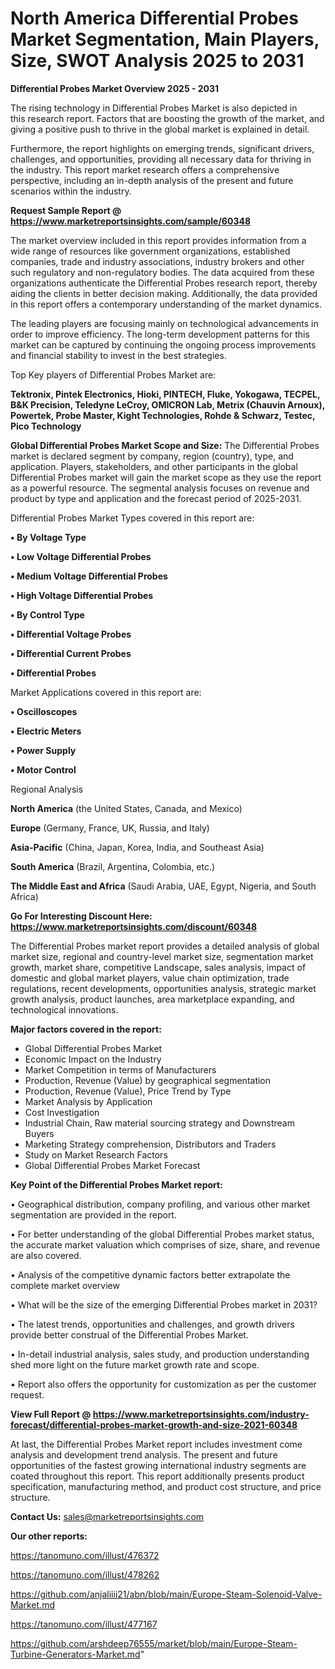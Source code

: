 # North America Differential Probes Market Segmentation, Main Players, Size, SWOT Analysis 2025 to 2031

<Strong> Differential Probes Market Overview 2025 - 2031</strong>

The rising technology in Differential Probes Market is also depicted in this research report. Factors that are boosting the growth of the market, and giving a positive push to thrive in the global market is explained in detail.

Furthermore, the report highlights on emerging trends, significant drivers, challenges, and opportunities, providing all necessary data for thriving in the industry. This report market research offers a comprehensive perspective, including an in-depth analysis of the present and future scenarios within the industry.

<strong>Request Sample Report @ <a href=https://www.marketreportsinsights.com/sample/60348>https://www.marketreportsinsights.com/sample/60348</a></strong>

The market overview included in this report provides information from a wide range of resources like government organizations, established companies, trade and industry associations, industry brokers and other such regulatory and non-regulatory bodies. The data acquired from these organizations authenticate the Differential Probes research report, thereby aiding the clients in better decision making. Additionally, the data provided in this report offers a contemporary understanding of the market dynamics.

The leading players are focusing mainly on technological advancements in order to improve efficiency. The long-term development patterns for this market can be captured by continuing the ongoing process improvements and financial stability to invest in the best strategies.

Top Key players of Differential Probes Market are:

<strong>Tektronix, Pintek Electronics, Hioki, PINTECH, Fluke, Yokogawa, TECPEL, B&K Precision, Teledyne LeCroy, OMICRON Lab, Metrix (Chauvin Arnoux), Powertek, Probe Master, Kight Technologies, Rohde & Schwarz, Testec, Pico Technology</strong>

<strong><b>Global Differential Probes Market Scope and Size:</b></strong>
The Differential Probes market is declared segment by company, region (country), type, and application. Players, stakeholders, and other participants in the global Differential Probes market will gain the market scope as they use the report as a powerful resource. The segmental analysis focuses on revenue and product by type and application and the forecast period of 2025-2031.

Differential Probes Market Types covered in this report are:

<strong>• By Voltage Type

• Low Voltage Differential Probes

• Medium Voltage Differential Probes

• High Voltage Differential Probes

• By Control Type

• Differential Voltage Probes

• Differential Current Probes

• Differential Probes</strong>

Market Applications covered in this report are:

<strong>• Oscilloscopes

• Electric Meters

• Power Supply

• Motor Control</strong> 

Regional Analysis

<strong>North America</strong> (the United States, Canada, and Mexico)

<strong>Europe</strong> (Germany, France, UK, Russia, and Italy)

<strong>Asia-Pacific</strong> (China, Japan, Korea, India, and Southeast Asia)

<strong>South America</strong> (Brazil, Argentina, Colombia, etc.)

<strong>The Middle East and Africa</strong> (Saudi Arabia, UAE, Egypt, Nigeria, and South Africa)

<strong>Go For Interesting Discount Here: <a href=https://www.marketreportsinsights.com/discount/60348>https://www.marketreportsinsights.com/discount/60348</a></strong>

The Differential Probes market report provides a detailed analysis of global market size, regional and country-level market size, segmentation market growth, market share, competitive Landscape, sales analysis, impact of domestic and global market players, value chain optimization, trade regulations, recent developments, opportunities analysis, strategic market growth analysis, product launches, area marketplace expanding, and technological innovations.

<strong><b>Major factors covered in the report:</b></strong>
<ul>
  <li>Global Differential Probes Market </li>
  <li>Economic Impact on the Industry</li>
  <li>Market Competition in terms of Manufacturers</li>
  <li>Production, Revenue (Value) by geographical segmentation</li>
  <li>Production, Revenue (Value), Price Trend by Type</li>
  <li>Market Analysis by Application</li>
  <li>Cost Investigation</li>
  <li>Industrial Chain, Raw material sourcing strategy and Downstream Buyers</li>
  <li>Marketing Strategy comprehension, Distributors and Traders</li>
  <li>Study on Market Research Factors</li>
  <li>Global Differential Probes Market Forecast</li>
</ul>

<strong><b>Key Point of the Differential Probes Market report:</b></strong>

• Geographical distribution, company profiling, and various other market segmentation are provided in the report.

• For better understanding of the global Differential Probes market status, the accurate market valuation which comprises of size, share, and revenue are also covered.

• Analysis of the competitive dynamic factors better extrapolate the complete market overview

• What will be the size of the emerging Differential Probes market in 2031?

• The latest trends, opportunities and challenges, and growth drivers provide better construal of the Differential Probes Market.

• In-detail industrial analysis, sales study, and production understanding shed more light on the future market growth rate and scope.

• Report also offers the opportunity for customization as per the customer request.

<strong><b>View Full Report @ <a href=https://www.marketreportsinsights.com/industry-forecast/differential-probes-market-growth-and-size-2021-60348>https://www.marketreportsinsights.com/industry-forecast/differential-probes-market-growth-and-size-2021-60348</a></b></strong>


At last, the Differential Probes Market report includes investment come analysis and development trend analysis. The present and future opportunities of the fastest growing international industry segments are coated throughout this report. This report additionally presents product specification, manufacturing method, and product cost structure, and price structure.

<strong>Contact Us:</strong>
sales@marketreportsinsights.com

<strong>Our other reports:</strong>

<a href=https://tanomuno.com/illust/476372>https://tanomuno.com/illust/476372</a>

<a href=https://tanomuno.com/illust/478262>https://tanomuno.com/illust/478262</a>

<a href=https://github.com/anjaliiii21/abn/blob/main/Europe-Steam-Solenoid-Valve-Market.md>https://github.com/anjaliiii21/abn/blob/main/Europe-Steam-Solenoid-Valve-Market.md</a>

<a href=https://tanomuno.com/illust/477167>https://tanomuno.com/illust/477167</a>

<a href=https://github.com/arshdeep76555/market/blob/main/Europe-Steam-Turbine-Generators-Market.md>https://github.com/arshdeep76555/market/blob/main/Europe-Steam-Turbine-Generators-Market.md</a>"

